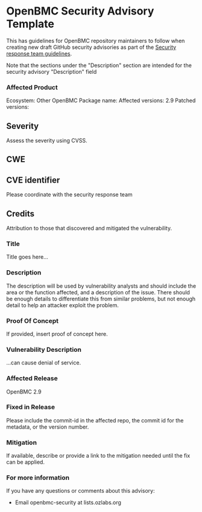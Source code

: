 # OpenBMC Security Advisory Template

This has guidelines for OpenBMC repository maintainers to follow when creating
new draft GitHub security advisories as part of the [Security response team
guidelines][].

Note that the sections under the "Description" section are intended for the
security advisory "Description" field

[security response team guidelines]: ./obmc-security-response-team-guidelines.md

### Affected Product

Ecosystem: Other OpenBMC Package name: <TBD> Affected versions: 2.9 Patched
versions: <TBD>

## Severity

Assess the severity using CVSS.

## CWE

<TBD>

## CVE identifier

Please coordinate with the security response team

## Credits

Attribution to those that discovered and mitigated the vulnerability.

### Title

Title goes here...

### Description

The description will be used by vulnerability analysts and should include the
area or the function affected, and a description of the issue. There should be
enough details to differentiate this from similar problems, but not enough
detail to help an attacker exploit the problem.

### Proof Of Concept

If provided, insert proof of concept here.

### Vulnerability Description

...can cause denial of service.

### Affected Release

OpenBMC 2.9

### Fixed in Release

Please include the commit-id in the affected repo, the commit id for the
metadata, or the version number.

### Mitigation

If available, describe or provide a link to the mitigation needed until the fix
can be applied.

### For more information

If you have any questions or comments about this advisory:

- Email openbmc-security at lists.ozlabs.org

